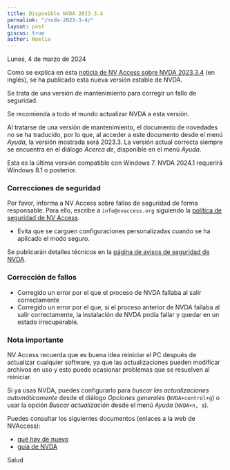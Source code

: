 ```yaml
---
title: Disponible NVDA 2023.3.4
permalink: "/nvda-2023-3-4/"
layout: post
giscus: true
author: Noelia
---
```


<footer>Lunes, 4 de marzo de 2024</footer>

Como se explica en esta [noticia de NV Access sobre NVDA 2023.3.4](https://www.nvaccess.org/post/nvda-2023-3-4) (en inglés), se ha publicado esta nueva versión estable de NVDA.

Se trata de una versión de mantenimiento para corregir un fallo de seguridad.

Se recomienda a todo el mundo actualizar NVDA a esta versión.

Al tratarse de una versión de mantenimiento, el documento de novedades no se ha traducido, por lo que, al acceder a este documento desde el menú *Ayuda*, la versión mostrada será 2023.3. La versión actual correcta siempre se encuentra en el diálogo *Acerca de*, disponible en el menú *Ayuda*.

Esta es la última versión compatible con Windows 7. NVDA 2024.1 requerirá Windows 8.1 o posterior.

### Correcciones de seguridad

Por favor, informa a NV Access sobre fallos de seguridad de forma responsable. Para ello, escribe a `info@nvaccess.org` siguiendo la [política de seguridad de NV Access](https://github.com/nvaccess/nvda/security/policy).

* Evita que se carguen configuraciones personalizadas cuando se ha aplicado el modo seguro.

Se publicarán detalles técnicos en la [página de avisos de seguridad de NVDA](https://github.com/nvaccess/nvda/security/advisories).

### Corrección de fallos

- Corregido un error por el que el proceso de NVDA fallaba al salir correctamente
- Corregido un error por el que, si el proceso anterior de NVDA fallaba al salir correctamente, la instalación de NVDA podía fallar y quedar en un estado irrecuperable.

### Nota importante

NV Access recuerda que es buena idea reiniciar el PC después de actualizar cualquier software, ya que las actualizaciones pueden modificar archivos en uso y esto puede ocasionar problemas que se resuelven al reiniciar.

Si ya usas NVDA, puedes configurarlo para *buscar las actualizaciones automáticamente* desde el diálogo *Opciones generales* (`NVDA+control+g`) o usar la opción *Buscar actualización* desde el menú *Ayuda* (`NVDA+n, a`).

Puedes consultar los siguientes documentos (enlaces a la web de NVAccess):

- [qué hay de nuevo](https://www.nvaccess.org/files/nvda/releases/stable/documentation/es/changes.html)
- [guía de NVDA](https://www.nvaccess.org/files/nvda/releases/stable/documentation/es/userGuide.html)


Salud
